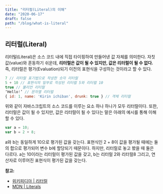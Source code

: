 ```yaml
---
title: "리터럴(Literal)의 이해"
date: "2020-06-17"
draft: false
path: "/blog/what-is-literal"
---
```


## 리터럴(Literal)
리터털(Literal)은 소스 코드 내에 직접 타이핑하여 만들어낸 값 자체를 의미한다. 자칫 값(value)와 혼동하기 쉬운데, **리터럴은 값이 될 수 있지만, 값은 리터럴이 될 수 없다.** 즉, 리터럴은 평가(Evaluation)되기 이전의 표현식을 구성하는 것이라고 할 수 있다.  

```js
7 // 리터럴 표기법으로 작성한 숫자 리터럴
5 + 10 // 표현식의 일부로 작성된 리터럴 5와 리터럴 10
true // 불리언 리터럴
‘Hello!’ // 문자열 리터럴
{ id: 1, name: 'Kirin ichiban', drunk: true } // 객체 리터럴
```

위와 같이 자바스크립트의 소스 코드를 이루는 요소 하나 하나가 모두 리터럴이다.
또한, 리터럴은 값이 될 수 있지만, 값은 리터럴이 될 수 있다는 말은 아래의 예시를 통해 이해할 수 있다.

```js
var a = 10;
var b = 2 + 8;
```

a와 b는 동일하게 10으로 평가된 값을 갖는다. 표현식인 2 + 8이 값을 평가될 때에는 둘의 합으로 평가되어 변수 b에 할당되기 때문이다. 하지만, 리터럴로 놓고 봤을 때 둘은 다르다. a는 10이라는 리터럴이 평가된 값을 갖고, b는 리터럴 2와 리터럴8 그리고, 연산자로 이루어진 표현식이 평가된 값을 갖는다.

**참고:**
- [위키피디아 | 리터럴](https://ko.wikipedia.org/wiki/%EB%A6%AC%ED%84%B0%EB%9F%B4)
- [MDN | Literals](https://developer.mozilla.org/ko/docs/Web/JavaScript/Guide/Obsolete_Pages/Core_JavaScript_1.5_Guide/Literals)